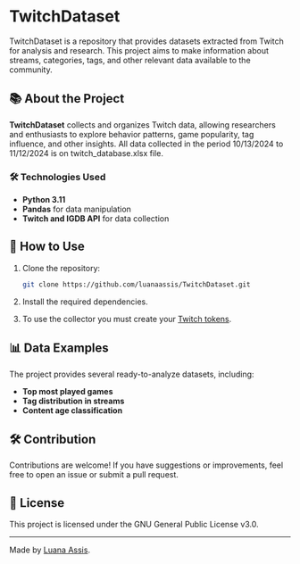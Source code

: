 # TwitchDataset

TwitchDataset is a repository that provides datasets extracted from Twitch for analysis and research. This project aims to make information about streams, categories, tags, and other relevant data available to the community.

## 📚 About the Project

**TwitchDataset** collects and organizes Twitch data, allowing researchers and enthusiasts to explore behavior patterns, game popularity, tag influence, and other insights. All data collected in the period 10/13/2024 to 11/12/2024 is on twitch_database.xlsx file.

### 🛠️ Technologies Used

- **Python 3.11**
- **Pandas** for data manipulation
- **Twitch and IGDB API** for data collection

## 📝 How to Use

1. Clone the repository:

   ```bash
   git clone https://github.com/luanaassis/TwitchDataset.git
   ```

2. Install the required dependencies.

3. To use the collector you must create your [Twitch tokens](https://dev.twitch.tv/docs/api/).

## 📊 Data Examples

The project provides several ready-to-analyze datasets, including:

- **Top most played games**
- **Tag distribution in streams**
- **Content age classification**

## 🛠️ Contribution

Contributions are welcome! If you have suggestions or improvements, feel free to open an issue or submit a pull request.

## 📜 License

This project is licensed under the GNU General Public License v3.0.

---

Made by [Luana Assis](https://github.com/luanaassis).

